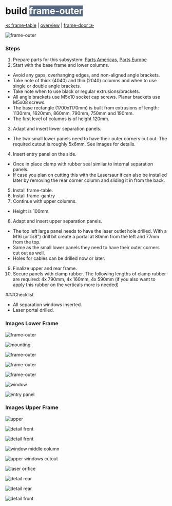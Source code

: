 build <span style="background-color:#546883;color:#ffffff"> frame-outer </span>
============================

[≪ frame-table](build-frame-table) | [overview](assembly) | [frame-door ≫](build-frame-door)

![frame-outer](http://farm9.staticflickr.com/8254/8694635309_e8eed0ecba_z.jpg)


### Steps

1. Prepare parts for this subsystem: [Parts Americas](/lasersaur/bom-subsystems-usd), [Parts Europe](/lasersaur/bom-subsystems-eur)
2. Start with the base frame and lower columns.
  * Avoid any gaps, overhanging edges, and non-aligned angle brackets.
  * Take note of thick (4040) and thin (2040) columns and when to use single or double angle brackets.
  * Take note when to use black or regular extrusions/brackets.
  * All angle brackets use M5x10 socket cap screws. Planar brackets use M5x08 screws.
  * The base rectangle (1700x1170mm) is built from  extrusions of length: 1130mm, 1620mm, 860mm, 790mm, 750mm and 190mm.
  * The first level of columns is of height 120mm.
3. Adapt and insert lower separation panels.
  * The two small lower panels need to have their outer corners cut out. The required cutout is roughly 5x6mm. See images for details.
4. Insert entry panel on the side.
  * Once in place clamp with rubber seal similar to internal separation panels.
  * If case you plan on cutting this with the Lasersaur it can also be installed later by removing the rear corner column and sliding it in from the back.
5. Install frame-table.
6. Install frame-gantry
7. Continue with upper columns.
  * Height is 100mm.
8. Adapt and insert upper separation panels.
  * The top left large panel needs to have the laser outlet hole drilled. With a M16 (or 5/8") drill bit create a portal at 80mm from the left and 77mm from the top.
  * Same as the small lower panels they need to have their outer corners cut out as well. 
  * Holes for cables can be drilled now or later.
9. Finalize upper and rear frame.
10. Secure panels with clamp rubber. The following lengths of clamp rubber are required: 4x 790mm, 4x 160mm, 4x 590mm (if you also want to apply this rubber on the verticals more is needed)


###Checklist
* All separation windows inserted.
* Laser portal drilled.


### Images Lower Frame

![frame-outer](http://farm9.staticflickr.com/8373/8414208566_b3f62df7a9_z.jpg)

![mounting](http://farm9.staticflickr.com/8496/8413111387_bdcf652cb0_z.jpg)

![frame-outer](http://farm9.staticflickr.com/8351/8413111039_86c6716dbc_z.jpg)

![frame-outer](http://farm9.staticflickr.com/8373/8413110861_b675ed29bd_z.jpg)

![frame-outer](http://farm9.staticflickr.com/8374/8414208328_111b7c2fd9_z.jpg)

![window](http://farm9.staticflickr.com/8504/8413108515_3fd7a3273b_z.jpg)

![entry panel](http://farm9.staticflickr.com/8367/8414206308_76ede1f79a_z.jpg)



### Images Upper Frame
![upper](http://farm9.staticflickr.com/8504/8413100599_6c55835582_z.jpg)

![detail front](http://farm9.staticflickr.com/8375/8414196748_54116a7297_z.jpg)

![detail front](http://farm9.staticflickr.com/8219/8414196474_336bb7455b_z.jpg)

![window middle column](http://farm9.staticflickr.com/8218/8413102405_6face35325_z.jpg)

![upper windows cutout](http://farm9.staticflickr.com/8351/8414201672_0c3f32c9cb_z.jpg)

![laser orifice](http://farm9.staticflickr.com/8073/8413098985_61e9593218_z.jpg)

![detail rear](http://farm9.staticflickr.com/8359/8413098223_55fdc27c7c_z.jpg)

![detail rear](http://farm9.staticflickr.com/8053/8413097933_d8f4db7040_z.jpg)

![detail front](http://farm9.staticflickr.com/8211/8413097625_8aa96cb7df_z.jpg)

